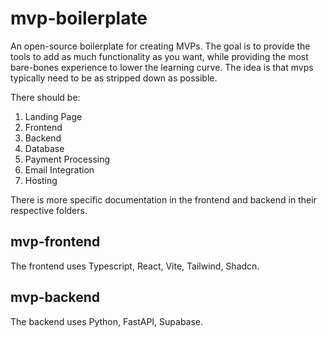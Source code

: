 # mvp-boilerplate

An open-source boilerplate for creating MVPs. The goal is to provide the tools to add as much functionality as you want, while providing the most bare-bones experience to lower the learning curve. The idea is that mvps typically need to be as stripped down as possible.

There should be:

1. Landing Page
1. Frontend
1. Backend
1. Database
1. Payment Processing
1. Email Integration
1. Hosting

There is more specific documentation in the frontend and backend in their respective folders.

## mvp-frontend

The frontend uses Typescript, React, Vite, Tailwind, Shadcn.

## mvp-backend

The backend uses Python, FastAPI, Supabase.